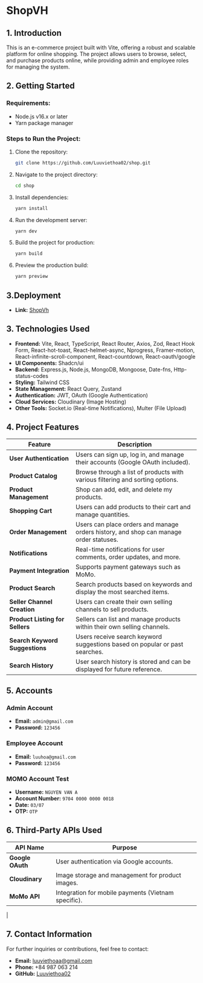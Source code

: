 # ShopVH

## 1. Introduction
This is an e-commerce project built with Vite, offering a robust and scalable platform for online shopping. The project allows users to browse, select, and purchase products online, while providing admin and employee roles for managing the system.

## 2. Getting Started

### Requirements:
- Node.js v16.x or later
- Yarn package manager

### Steps to Run the Project:
1. Clone the repository:
    ```bash
    git clone https://github.com/Luuviethoa02/shop.git
    ```
2. Navigate to the project directory:
    ```bash
    cd shop
    ```
3. Install dependencies:
    ```bash
    yarn install
    ```
4. Run the development server:
    ```bash
    yarn dev
    ```
5. Build the project for production:
    ```bash
    yarn build
    ```
6. Preview the production build:
    ```bash
    yarn preview
    ```

## 3.Deployment
- **Link:** [ShopVh](https://shop-vh.vercel.app/)

## 3. Technologies Used
- **Frontend:** Vite, React, TypeScript, React Router, Axios, Zod, React Hook Form, React-hot-toast, React-helmet-async, Nprogress, Framer-motion, React-infinite-scroll-component, React-countdown, React-oauth/google
- **UI Components:** Shadcn/ui
- **Backend:** Express.js, Node.js, MongoDB, Mongoose, Date-fns, Http-status-codes
- **Styling:** Tailwind CSS
- **State Management:** React Query, Zustand 
- **Authentication:** JWT, OAuth (Google Authentication)
- **Cloud Services:** Cloudinary (Image Hosting)
- **Other Tools:** Socket.io (Real-time Notifications), Multer (File Upload)

## 4. Project Features

| Feature                             | Description                                                                 |
|-------------------------------------|-----------------------------------------------------------------------------|
| **User Authentication**             | Users can sign up, log in, and manage their accounts (Google OAuth included).|
| **Product Catalog**                 | Browse through a list of products with various filtering and sorting options.|
| **Product Management**              | Shop can add, edit, and delete my products.                      |
| **Shopping Cart**                   | Users can add products to their cart and manage quantities.                  |
| **Order Management**                | Users can place orders and manage orders history, and shop can manage order statuses.                |
| **Notifications**                   | Real-time notifications for user comments, order updates, and more.          |
| **Payment Integration**             | Supports payment gateways such as MoMo.                           |
| **Product Search**                  | Search products based on keywords and display the most searched items.       |
| **Seller Channel Creation**         | Users can create their own selling channels to sell products.                |
| **Product Listing for Sellers**     | Sellers can list and manage products within their own selling channels.      |
| **Search Keyword Suggestions**      | Users receive search keyword suggestions based on popular or past searches.  |
| **Search History**                  | User search history is stored and can be displayed for future reference.     |

## 5. Accounts

### Admin Account
- **Email:** `admin@gmail.com`
- **Password:** `123456`

### Employee Account
- **Email:** `luuhoa@gmail.com`
- **Password:** `123456`

### MOMO Account Test
- **Username:** `NGUYEN VAN A`
- **Account Number:** `9704 0000 0000 0018`
- **Date:** `03/07`
- **OTP:** `OTP`

## 6. Third-Party APIs Used

| API Name         | Purpose                                              |
|------------------|------------------------------------------------------|
| **Google OAuth** | User authentication via Google accounts.             |
| **Cloudinary**   | Image storage and management for product images.      |
| **MoMo API**     | Integration for mobile payments (Vietnam specific).   |
|

## 7. Contact Information

For further inquiries or contributions, feel free to contact:

- **Email:** luuviethoaa@gmail.com
- **Phone:** +84 987 063 214
- **GitHub:** [Luuviethoa02](https://github.com/Luuviethoa02/)

